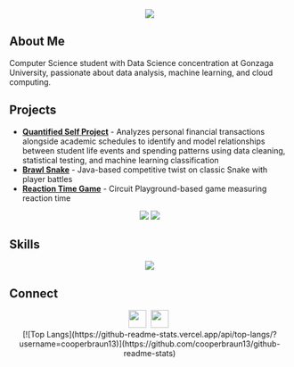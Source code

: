 <div align="center">
  <img src="https://readme-typing-svg.demolab.com/?font=Monospace&duration=2000&pause=1000&color=1ac2c4&center=true&width=435&lines=Hey!+I'm+Coop;"/>
</div>

## About Me
Computer Science student with Data Science concentration at Gonzaga University, passionate about data analysis, machine learning, and cloud computing.

## Projects
- **[Quantified Self Project](https://github.com/cooperbraun13/Bank-Data-Analysis)** - Analyzes personal financial transactions alongside academic schedules to identify and model relationships between student life events and spending patterns using data cleaning, statistical testing, and machine learning classification
- **[Brawl Snake](https://github.com/cooperbraun13/Brawl-Snake)** - Java-based competitive twist on classic Snake with player battles
- **[Reaction Time Game](https://github.com/cooperbraun13)** - Circuit Playground-based game measuring reaction time

<div align="center">
  <img src="https://github-readme-stats.vercel.app/api?username=cooperbraun13&show_icons=true&theme=transparent&hide_rank=true&text_color=FFFFFF&title_color=1ac2c4&icon_color=1ac2c4&hide_border=true" />
  <img src="http://github-readme-streak-stats.herokuapp.com?user=cooperbraun13&background=FFFFFF00&ring=1ac2c4&fire=1ac2c4&currStreakLabel=1ac2c4&theme=dark&hide_border=true" />
</div>

## Skills
<div align="center">
  <img src="https://skillicons.dev/icons?i=python,go,js,html,css,react,flask,mysql,git,linux,aws,gcp,docker,kubernetes,githubactions" />
</div>

## Connect
<div align="center">
  <a href="https://www.linkedin.com/in/cooper-braun-gu/" target="_blank" rel="noopener noreferrer"><img height="32" width="32" src="https://skillicons.dev/icons?i=linkedin" /></a>&nbsp;
  <a href="mailto:cooperjbraun13@gmail.com"><img height="32" width="32" src="https://skillicons.dev/icons?i=gmail" /></a>&nbsp;
</div>

<div align="center">
  [![Top Langs](https://github-readme-stats.vercel.app/api/top-langs/?username=cooperbraun13)](https://github.com/cooperbraun13/github-readme-stats)
</div>
